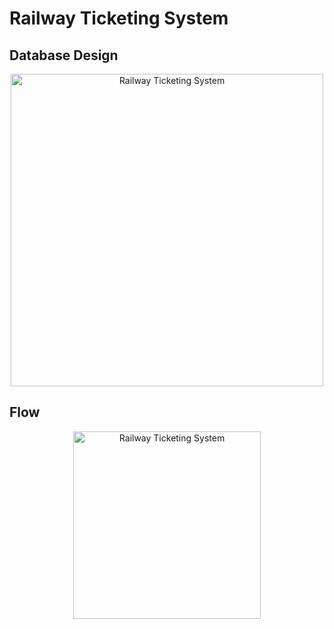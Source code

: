 # Railway Ticketing System



## Database Design
<p align="center">
  <a href="https://user-images.githubusercontent.com/8348927/105623894-f32a6000-5e4f-11eb-8f0c-fad0cbd5dd20.png"><img alt="Railway Ticketing System" src="https://user-images.githubusercontent.com/8348927/105623894-f32a6000-5e4f-11eb-8f0c-fad0cbd5dd20.png" width="500"/></a>
</p>



## Flow
<p align="center">
  <a href="https://user-images.githubusercontent.com/8348927/105623977-aabf7200-5e50-11eb-9472-b09034b4bcf7.png"><img alt="Railway Ticketing System" src="https://user-images.githubusercontent.com/8348927/105623977-aabf7200-5e50-11eb-9472-b09034b4bcf7.png" width="300"/></a>
</p>
